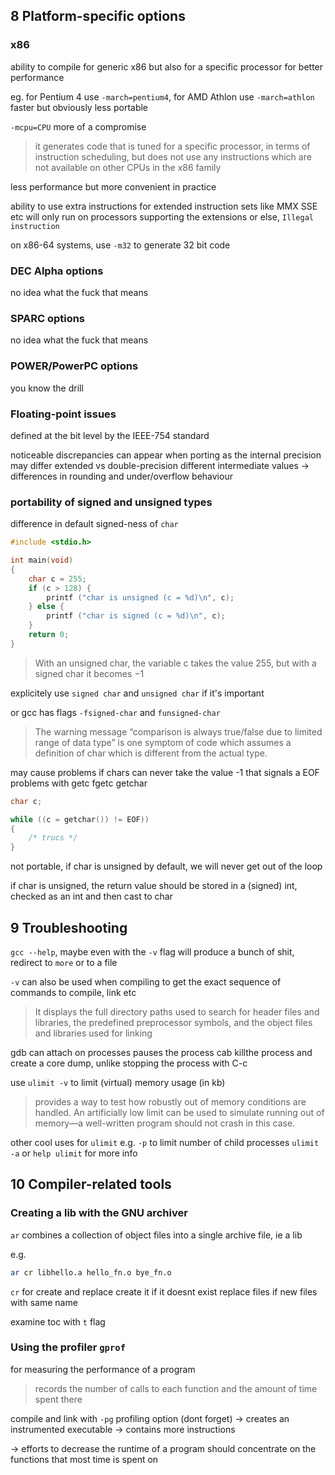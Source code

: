 ## 8 Platform-specific options

### x86

ability to compile for generic x86 but also for a specific processor for better performance

eg. for Pentium 4 use `-march=pentium4`, for AMD Athlon use `-march=athlon`
faster but obviously less portable

`-mcpu=CPU` more of a compromise
> it generates code that is tuned for a specific processor, in terms of
> instruction scheduling, but does not use any instructions which are not
> available on other CPUs in the x86 family 

less performance but more convenient in practice

ability to use extra instructions for extended instruction sets like MMX SSE etc
will only run on processors supporting the extensions
or else, `Illegal instruction`

on x86-64 systems, use `-m32` to generate 32 bit code

### DEC Alpha options

no idea what the fuck that means

### SPARC options 

no idea what the fuck that means

### POWER/PowerPC options

you know the drill

### Floating-point issues

defined at the bit level by the IEEE-754 standard

noticeable discrepancies can appear when porting as the internal precision may differ
extended vs double-precision
different intermediate values -> differences in rounding and under/overflow behaviour

### portability of signed and unsigned types

difference in default signed-ness of `char`

```c
#include <stdio.h>

int main(void)
{
    char c = 255;
    if (c > 128) {
        printf ("char is unsigned (c = %d)\n", c);
    } else {
        printf ("char is signed (c = %d)\n", c);
    }
    return 0;
}
```

> With an unsigned char, the variable c takes the value 255, but with a signed
> char it becomes −1

explicitely use `signed char` and `unsigned char` if it's important

or gcc has flags `-fsigned-char` and `funsigned-char`

> The warning message “comparison is always true/false due to limited range of
> data type” is one symptom of code which assumes a definition of char which is
> different from the actual type.

may cause problems if chars can never take the value -1 that signals a EOF
problems with getc fgetc getchar

```c
char c;

while ((c = getchar()) != EOF))
{
    /* trucs */
}
```

not portable, if char is unsigned by default, we will never get out of the loop

if char is unsigned, the return value should be stored in a (signed) int, checked as an int and then cast to char

## 9 Troubleshooting

`gcc --help`, maybe even with the `-v` flag
will produce a bunch of shit, redirect to `more` or to a file

`-v` can also be used when compiling to get the exact sequence of commands to compile, link etc
>  It displays the full directory paths used to search for header files and
>  libraries, the predefined preprocessor symbols, and the object files and
>  libraries used for linking

gdb can attach on processes
pauses the process
cab killthe process and create a core dump, unlike stopping the process with C-c

use `ulimit -v` to limit (virtual) memory usage (in kb)
> provides a way to test how robustly out of memory conditions are handled. An
> artificially low limit can be used to simulate running out of memory—a
> well-written program should not crash in this case.

other cool uses for `ulimit`
e.g. `-p` to limit number of child processes
`ulimit -a` or `help ulimit` for more info


## 10 Compiler-related tools

### Creating a lib with the GNU archiver

`ar` combines a collection of object files into a single archive file, ie a lib

e.g.

```sh
ar cr libhello.a hello_fn.o bye_fn.o
```

`cr` for create and replace
create it if it doesnt exist
replace files if new files with same name

examine toc with `t` flag

### Using the profiler `gprof`

for measuring the performance of a program
> records the number of calls to each function and the amount of time spent there

compile and link with `-pg` profiling option (dont forget)
-> creates an instrumented executable
-> contains more instructions

-> efforts to decrease the runtime of a program should concentrate on the
    functions that most time is spent on

